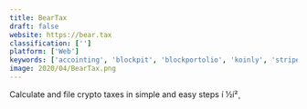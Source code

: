 ```yaml
---
title: BearTax
draft: false 
website: https://bear.tax
classification: ['']
platform: ['Web']
keywords: ['accointing', 'blockpit', 'blockportolio', 'koinly', 'stripe_atlas_taxes', 'taxdrop', 'taxbot_by_taxfyle', 'visor', 'zenledger']
image: 2020/04/BearTax.png
---
```

Calculate and file crypto taxes in simple and easy steps í ½í²¸